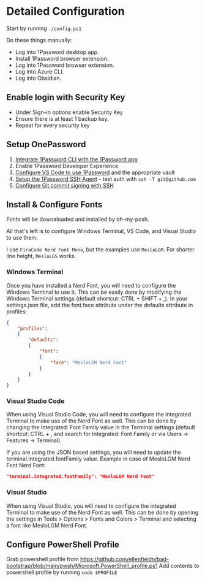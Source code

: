# Detailed Configuration

Start by running `./config.ps1`

Do these things manually:

- Log into 1Password desktop app.
- Install 1Password browser extension.
- Log into 1Password browser extension.
- Log into Azure CLI.
- Log into Obsidian.

## Enable login with Security Key

- Under Sign-in options enable Security Key
- Ensure there is at least 1 backup key.
- Repeat for every security key

## Setup OnePassword

1. [Integrate 1Password CLI with the 1Password app](https://developer.1password.com/docs/cli/get-started/#step-2-turn-on-the-1password-desktop-app-integration)
1. Enable 1Password Developer Experience
1. [Configure VS Code to use 1Password](https://developer.1password.com/docs/vscode/#installation) and the appropriate vault
1. [Setup the 1Password SSH Agent](https://developer.1password.com/docs/ssh/get-started/?utm_medium=organic&utm_source=oph&utm_campaign=windows#step-3-turn-on-the-1password-ssh-agent) - test auth with `ssh -T git@github.com`
1. [Configure Git commit signing with SSH](https://developer.1password.com/docs/ssh/git-commit-signing/#step-1-configure-git-commit-signing-with-ssh)

## Install & Configure Fonts

Fonts will be downaloaded and installed by oh-my-posh.

All that's left is to configure Windows Terminal, VS Code, and Visual Studio to use them.

I use `FiraCode Nerd Font Mono`, but the examples use `MesloLGM`. For shorter line height, `MesloLGS` works.

### Windows Terminal

Once you have installed a Nerd Font, you will need to configure the Windows Terminal to use it. This can be easily done by modifying the Windows Terminal settings (default shortcut: CTRL + SHIFT + ,). In your settings.json file, add the font.face attribute under the defaults attribute in profiles:

```json
{
    "profiles":
    {
        "defaults":
        {
            "font":
            {
                "face": "MesloLGM Nerd Font"
            }
        }
    }
}
```

### Visual Studio Code

When using Visual Studio Code, you will need to configure the integrated Terminal to make use of the Nerd Font as well. This can be done by changing the Integrated: Font Family value in the Terminal settings (default shortcut: CTRL + , and search for Integrated: Font Family or via Users -> Features -> Terminal).

If you are using the JSON based settings, you will need to update the terminal.integrated.fontFamily value. Example in case of MesloLGM Nerd Font Nerd Font:

```json
"terminal.integrated.fontFamily": "MesloLGM Nerd Font"
```

### Visual Studio

When using Visual Studio, you will need to configure the integrated Terminal to make use of the Nerd Font as well. This can be done by opening the settings in Tools > Options > Fonts and Colors > Terminal and selecting a font like MesloLGM Nerd Font.

## Configure PowerShell Profile

Grab powershell profile from <https://github.com/ellenfieldn/bad-bootstrap/blob/main/pwsh/Microsoft.PowerShell_profile.ps1>
Add contents to powershell profile by running `code $PROFILE`
